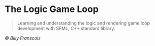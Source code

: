 ﻿# The Logic Game Loop

> Learning and understanding the logic and rendering game loop development with SFML, C++ standard library.

<i> © Billy Franscois </i>
